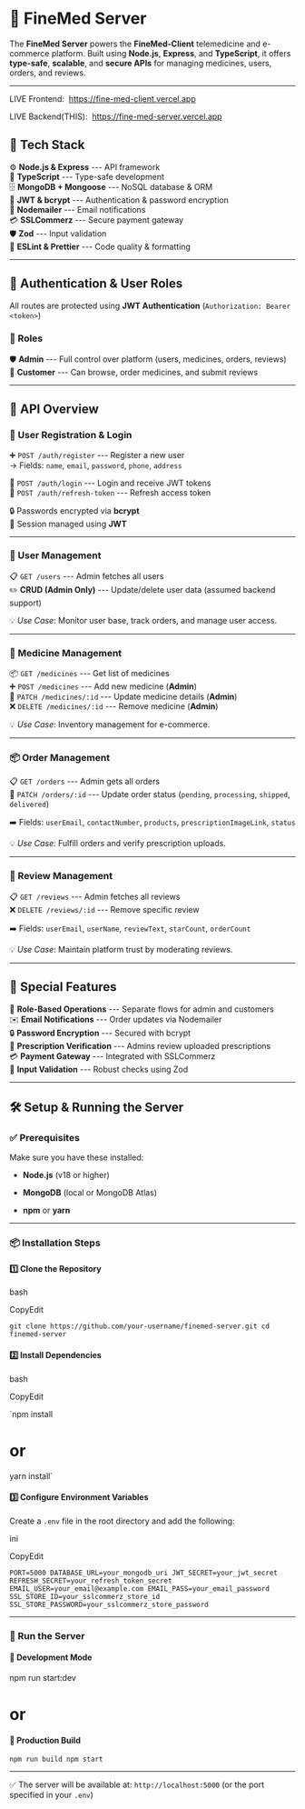 🚀 FineMed Server
=================

The **FineMed Server** powers the **FineMed-Client** telemedicine and e-commerce platform. Built using **Node.js**, **Express**, and **TypeScript**, it offers **type-safe**, **scalable**, and **secure APIs** for managing medicines, users, orders, and reviews.

* * * * *
LIVE Frontend:  https://fine-med-client.vercel.app

LIVE Backend(THIS):  https://fine-med-server.vercel.app

🧱 Tech Stack
-------------

⚙️ **Node.js & Express** --- API framework\
🔐 **TypeScript** --- Type-safe development\
🗄️ **MongoDB + Mongoose** --- NoSQL database & ORM\
🔑 **JWT & bcrypt** --- Authentication & password encryption\
📧 **Nodemailer** --- Email notifications\
💳 **SSLCommerz** --- Secure payment gateway\
🛡️ **Zod** --- Input validation\
🧹 **ESLint & Prettier** --- Code quality & formatting

* * * * *

🔐 Authentication & User Roles
------------------------------

All routes are protected using **JWT Authentication** (`Authorization: Bearer <token>`)

### 👤 Roles

🛡️ **Admin** --- Full control over platform (users, medicines, orders, reviews)\
🛒 **Customer** --- Can browse, order medicines, and submit reviews

* * * * *

🧾 API Overview
---------------

### 📝 User Registration & Login

➕ `POST /auth/register` --- Register a new user\
→ Fields: `name`, `email`, `password`, `phone`, `address`

🔑 `POST /auth/login` --- Login and receive JWT tokens\
🔁 `POST /auth/refresh-token` --- Refresh access token

🔒 Passwords encrypted via **bcrypt**\
🔐 Session managed using **JWT**

* * * * *

### 👥 User Management

📋 `GET /users` --- Admin fetches all users\
✏️ **CRUD (Admin Only)** --- Update/delete user data (assumed backend support)

💡 *Use Case*: Monitor user base, track orders, and manage user access.

* * * * *

### 💊 Medicine Management

📦 `GET /medicines` --- Get list of medicines\
➕ `POST /medicines` --- Add new medicine (**Admin**)\
🔄 `PATCH /medicines/:id` --- Update medicine details (**Admin**)\
❌ `DELETE /medicines/:id` --- Remove medicine (**Admin**)

💡 *Use Case*: Inventory management for e-commerce.

* * * * *

### 📦 Order Management

📋 `GET /orders` --- Admin gets all orders\
🔄 `PATCH /orders/:id` --- Update order status (`pending`, `processing`, `shipped`, `delivered`)

➡️ Fields: `userEmail`, `contactNumber`, `products`, `prescriptionImageLink`, `status`

💡 *Use Case*: Fulfill orders and verify prescription uploads.

* * * * *

### 🌟 Review Management

📋 `GET /reviews` --- Admin fetches all reviews\
❌ `DELETE /reviews/:id` --- Remove specific review

➡️ Fields: `userEmail`, `userName`, `reviewText`, `starCount`, `orderCount`

💡 *Use Case*: Maintain platform trust by moderating reviews.

* * * * *

🌟 Special Features
-------------------

🔐 **Role-Based Operations** --- Separate flows for admin and customers\
✉️ **Email Notifications** --- Order updates via Nodemailer\
🔒 **Password Encryption** --- Secured with bcrypt\
🧾 **Prescription Verification** --- Admins review uploaded prescriptions\
💳 **Payment Gateway** --- Integrated with SSLCommerz\
🧪 **Input Validation** --- Robust checks using Zod

* * * * *

🛠️ Setup & Running the Server
------------------------------

### ✅ Prerequisites

Make sure you have these installed:

-   **Node.js** (v18 or higher)

-   **MongoDB** (local or MongoDB Atlas)

-   **npm** or **yarn**

* * * * *

### 📦 Installation Steps

#### 1️⃣ Clone the Repository

bash

CopyEdit

`git clone https://github.com/your-username/finemed-server.git
cd finemed-server`

#### 2️⃣ Install Dependencies

bash

CopyEdit

`npm install
# or
yarn install`

#### 3️⃣ Configure Environment Variables

Create a `.env` file in the root directory and add the following:

ini

CopyEdit

`PORT=5000
DATABASE_URL=your_mongodb_uri
JWT_SECRET=your_jwt_secret
REFRESH_SECRET=your_refresh_token_secret
EMAIL_USER=your_email@example.com
EMAIL_PASS=your_email_password
SSL_STORE_ID=your_sslcommerz_store_id
SSL_STORE_PASSWORD=your_sslcommerz_store_password`

* * * * *

### 🚧 Run the Server

#### 🧪 Development Mode

npm run start:dev
# or

#### 🚀 Production Build


`npm run build
npm start`

* * * * *

✅ The server will be available at: `http://localhost:5000` (or the port specified in your `.env`)